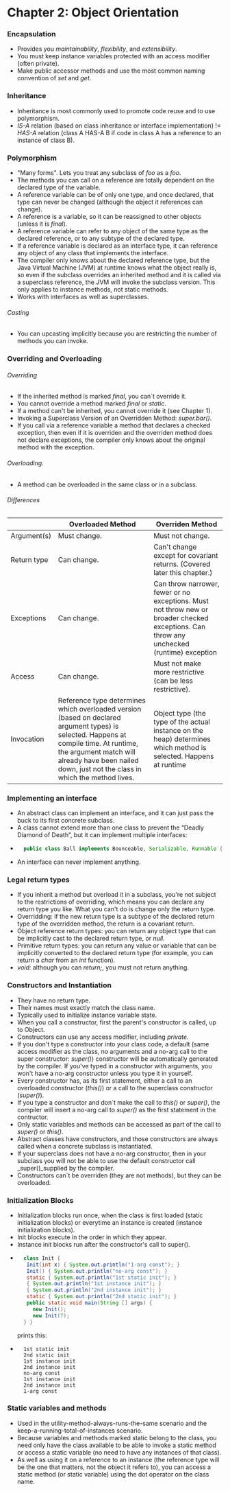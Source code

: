 # Chapter 2: Object Orientation

### Encapsulation
- Provides you _maintainability_, _flexibility_, and _extensibility_.
- You must keep instance variables protected with an access modifier (often private).
- Make public accessor methods and use the most common naming convention of _set<someProperty>_ and _get<someProperty>_.

### Inheritance
- Inheritance is most commonly used to promote code reuse and to use polymorphism.
- _IS-A_ relation (based on class inheritance or interface implementation) != _HAS-A_ relation (class A HAS-A B if code in class A has a reference to an instance of class B).

### Polymorphism
- "Many forms". Lets you treat any subclass of _foo_ as a _foo_.
- The methods you can call on a reference are totally dependent on the declared type of the variable.
- A reference variable can be of only one type, and once declared, that type can never be changed (although the object it references can change).
- A reference is a variable, so it can be reassigned to other objects (unless it is _final_).
- A reference variable can refer to any object of the same type as the declared reference, or to any subtype of the declared type.
- If a reference variable is declared as an interface type, it can reference any object of any class that implements the interface.
- The compiler only knows about the declared reference type, but the Java Virtual Machine (JVM) at runtime knows what the object really is, so even if the subclass overrides an inherited method and it is called via a superclass reference, the JVM will invoke the subclass version. This only applies to instance methods, not static methods.
- Works with interfaces as well as superclasses.

###### Casting
- You can upcasting implicitly because you are restricting the number of methods you can invoke.

### Overriding and Overloading

###### Overriding
- If the inherited method is marked _final_, you can´t override it.
- You cannot override a method marked _final_ or _static_.
- If a method can't be inherited, you cannot override it (see Chapter 1). 
- Invoking a Superclass Version of an Overridden Method: _super.bar()_.
- If you call via a reference variable a method that declares a checked exception, then even if it is overriden and the overriden method does not declare exceptions, the compiler only knows about the original method with the exception.

###### Overloading.
- A method can be overloaded in the same class or in a subclass.

###### Differences

|             | Overloaded Method                                                                                                                                                                                                                            | Overriden Method                                                                                                  |
|-------------|----------------------------------------------------------------------------------------------------------------------------------------------------------------------------------------------------------------------------------------------|-------------------------------------------------------------------------------------------------------------------|
| Argument(s) | Must change.                                                                                                                                                                                                                                 | Must not change.                                                                                                  |
| Return type | Can change.                                                                                                                                                                                                                                  | Can't change except for covariant returns. (Covered later this chapter.)                                          |
| Exceptions  | Can change.                                                                                                                                                                                                                                  | Can throw narrower, fewer or no exceptions. Must not throw new or broader checked exceptions. Can throw any unchecked (runtime) exception                                       |
| Access      | Can change.                                                                                                                                                                                                                                  | Must not make more restrictive (can be less restrictive).                                                         |
| Invocation  | Reference type determines which overloaded version (based on declared argument types) is selected. Happens at compile time. At runtime, the argument match will already have been nailed down, just not the class in which the method lives. | Object type (the type of the actual instance on the heap) determines which method is selected. Happens at runtime |

### Implementing an interface
- An abstract class can implement an interface, and it can just pass the buck to its first concrete subclass.
- A class cannot extend more than one class to prevent the “Deadly Diamond of Death”, but it can implement multiple interfaces:
- ``` java
    public class Ball implements Bounceable, Serializable, Runnable { ... };
    ```
- An interface can never implement anything.

### Legal return types
- If you inherit a method but overload it in a subclass, you're not subject to the restrictions of overriding, which means you can declare any return type you like. What you can't do is change only the return type.
- Overridding: if the new return type is a subtype of the declared return type of the overridden method, the return is a covariant return.
- Object reference return types: you can return any object type that can be implicitly cast to the declared return type, or _null_.
- Primitive return types: you can return any value or variable that can be implicitly converted to the declared return type (for example, you can return a _char_ from an _int_ function).
- _void_: although you can _return;_, you must not return anything.

### Constructors and Instantiation
- They have no return type.
- Their names must exactly match the class name.
- Typically used to initialize instance variable state.
- When you call a constructor, first the parent's constructor is called, up to Object.
- Constructors can use any access modifier, including _private_. 
- If you don't type a constructor into your class code, a default (same access modifier as the class, no arguments and a no-arg call to the super constructor: _super()_) constructor will be automatically generated by the compiler. If you've typed in a constructor with arguments, you won't have a no-arg constructor unless you type it in yourself.
- Every constructor has, as its first statement, either a call to an overloaded constructor (_this()_) or a call to the superclass constructor (_super()_).
- If you type a constructor and don´t make the call to _this()_ or _super()_, the compiler will insert a no-arg call to _super()_ as the first statement in the contructor.
- Only static variables and methods can be accessed as part of the call to _super()_ or _this()_.
- Abstract classes have constructors, and those constructors are always called when a concrete subclass is instantiated.
-  If your superclass does not have a no-arg constructor, then in your subclass you will not be able to use the default constructor call _super()_supplied by the compiler.
- Constructors can´t be overriden (they are not methods), but they can be overloaded.

### Initialization Blocks
- Initialization blocks run once, when the class is first loaded (static initialization blocks) or everytime an instance is created (instance initialization blocks).
- Init blocks execute in the order in which they appear.
- Instance init blocks run after the constructor's call to super().
- ``` java
    class Init {
     Init(int x) { System.out.println("1-arg const"); }
     Init() { System.out.println("no-arg const"); }
     static { System.out.println("1st static init"); }
     { System.out.println("1st instance init"); }
     { System.out.println("2nd instance init"); }
     static { System.out.println("2nd static init"); }
     public static void main(String [] args) {
       new Init();
       new Init(7);
    } }
    ```
    prints this:
- ```
    1st static init
    2nd static init
    1st instance init
    2nd instance init
    no-arg const
    1st instance init
    2nd instance init
    1-arg const
    ```

### Static variables and methods
- Used in the utility-method-always-runs-the-same scenario and the keep-a-running-total-of-instances scenario.
- Because variables and methods marked static belong to the class, you need only have the class available to be able to invoke a static method or access a static variable (no need to have any instances of that class).
- As well as using it on a reference to an instance (the reference type will be the one that matters, not the object it refers to), you can access a static method (or static variable) using the dot operator on the class name.